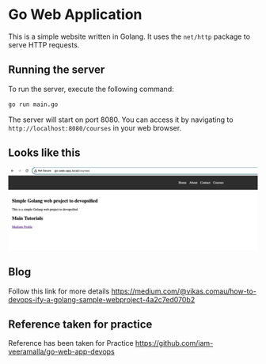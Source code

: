 # Go Web Application

This is a simple website written in Golang. It uses the `net/http` package to serve HTTP requests.

## Running the server

To run the server, execute the following command:

```bash
go run main.go
```

The server will start on port 8080. You can access it by navigating to `http://localhost:8080/courses` in your web browser.

## Looks like this
![Website](image.png)



## Blog
Follow this link for more details https://medium.com/@vikas.comau/how-to-devops-ify-a-golang-sample-webproject-4a2c7ed070b2


## Reference taken for practice
Reference has been taken for Practice https://github.com/iam-veeramalla/go-web-app-devops 
